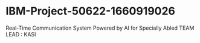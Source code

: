 # IBM-Project-50622-1660919026
Real-Time Communication System Powered by AI for Specially Abled
TEAM LEAD : KASI
